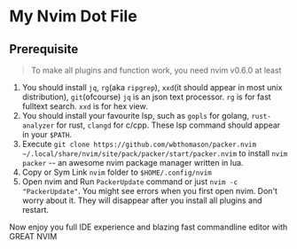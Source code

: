 # My Nvim Dot File

## Prerequisite

> To make all plugins and function work, you need nvim v0.6.0 at least

1. You should install `jq`, `rg`(aka `ripgrep`), `xxd`(it should appear in most unix distribution), `git`(ofcourse)
   `jq` is an json text processor. `rg` is for fast fulltext search. `xxd` is for hex view.
2. You should install your favourite lsp, such as `gopls` for golang, `rust-analyzer` for rust, `clangd` for c/cpp.
   These lsp command should appear in your `$PATH`.
3. Execute `git clone https://github.com/wbthomason/packer.nvim ~/.local/share/nvim/site/pack/packer/start/packer.nvim`
   to install `nvim packer` -- an awesome nvim package manager written in lua.
4. Copy or Sym Link `nvim` folder to `$HOME/.config/nvim`
5. Open nvim and Run `PackerUpdate` command or just `nvim -c "PackerUpdate"`.
   You might see errors when you first open nvim. Don't worry about it. They will disappear
   after you install all plugins and restart.

Now enjoy you full IDE experience and blazing fast commandline editor with GREAT NVIM 

